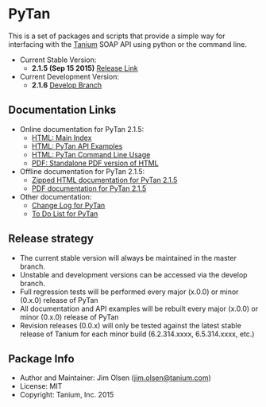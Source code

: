 # PyTan 

This is a set of packages and scripts that provide a simple way for interfacing with the [Tanium](https://www.tanium.com/) SOAP API using python or the command line.

  * Current Stable Version: 
    * **2.1.5 (Sep 15 2015)** [Release Link](https://github.com/tanium/pytan/releases/tag/2.1.5)
  * Current Development Version:
    * **2.1.6** [Develop Branch](https://github.com/tanium/pytan/tree/develop)

## Documentation Links

  * Online documentation for PyTan 2.1.5:
    * [HTML: Main Index](http://tanium.github.io/pytan)
    * [HTML: PyTan API Examples](http://tanium.github.io/pytan/examples/pytan_examples.html)
    * [HTML: PyTan Command Line Usage](http://tanium.github.io/pytan/_static/bin_doc/index.html)
    * [PDF: Standalone PDF version of HTML](http://tanium.github.io/pytan/PyTan-2.1.5.pdf)
  * Offline documentation for PyTan 2.1.5:
    * [Zipped HTML documentation for PyTan 2.1.5](doc/html/PyTan-2.1.5-HTML_DOC.zip)
    * [PDF documentation for PyTan 2.1.5](doc/pdf/PyTan-2.1.5.pdf)
  * Other documentation:
    * [Change Log for PyTan](CHANGELOG.md)
    * [To Do List for PyTan](TODO.md)

## Release strategy

  * The current stable version will always be maintained in the master branch. 
  * Unstable and development versions can be accessed via the develop branch.
  * Full regression tests will be performed every major (x.0.0) or minor (0.x.0) release of PyTan
  * All documentation and API examples will be rebuilt every major (x.0.0) or minor (0.x.0) release of PyTan
  * Revision releases (0.0.x) will only be tested against the latest stable release of Tanium for each minor build (6.2.314.xxxx, 6.5.314.xxxx, etc.)

## Package Info

  * Author and Maintainer: Jim Olsen (jim.olsen@tanium.com)
  * License: MIT
  * Copyright: Tanium, Inc. 2015
